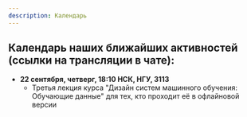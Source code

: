 ```yaml
---
description: Календарь
---
```



**Календарь наших ближайших активностей (ссылки на трансляции в чате):**
---

* **22 сентября, четверг, 18:10 НСК, НГУ, 3113**
  * Третья лекция курса "Дизайн систем машинного обучения: Обучающие данные" для тех, кто проходит её в офлайновой версии


